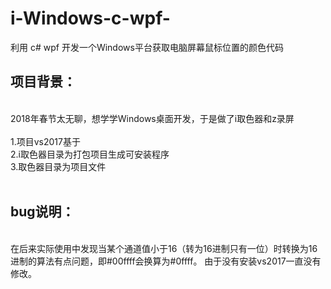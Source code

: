 # i-Windows-c-wpf-
利用 c# wpf 开发一个Windows平台获取电脑屏幕鼠标位置的颜色代码
<br/>
<h2>项目背景：</h2>
<br/>
2018年春节太无聊，想学学Windows桌面开发，于是做了i取色器和z录屏
<br/>
<br/>
1.项目vs2017基于
<br/>
2.i取色器目录为打包项目生成可安装程序
<br/>
3.取色器目录为项目文件
<br/>
<br/>
<h2>bug说明：</h2>
<br/>
在后来实际使用中发现当某个通道值小于16（转为16进制只有一位）时转换为16进制的算法有点问题，即#00ffff会换算为#0ffff。
由于没有安装vs2017一直没有修改。
